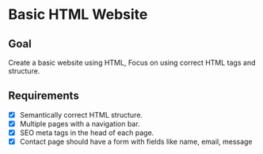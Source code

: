 # Basic HTML Website

## Goal

Create a basic website using HTML, Focus on using correct HTML tags and structure.

## Requirements

- [x] Semantically correct HTML structure.
- [x] Multiple pages with a navigation bar.
- [x] SEO meta tags in the head of each page.
- [x] Contact page should have a form with fields like name, email, message
